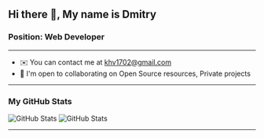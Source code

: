 ## Hi there 👋, My name is Dmitry

### Position: Web Developer
---

 - ✉️ You can contact me at khv1702@gmail.com
 - 🤝  I'm open to collaborating on Open Source resources, Private projects

---

### My GitHub Stats

![GitHub Stats](https://github-readme-stats.vercel.app/api?username=nda17&theme=tokyonight&show_icons=true&hide_border=true&count_private=true)
![GitHub Stats](https://github-readme-stats.vercel.app/api/top-langs/?username=nda17&theme=tokyonight&show_icons=true&hide_border=true&layout=compact)

---
<!--
**nda17/nda17** is a ✨ _special_ ✨ repository because its `README.md` (this file) appears on your GitHub profile.

Here are some ideas to get you started:

- 🔭 I’m currently working on ...
- 🌱 I’m currently learning ...
- 👯 I’m looking to collaborate on ...
- 🤔 I’m looking for help with ...
- 💬 Ask me about ...
- 📫 How to reach me: ...
- 😄 Pronouns: ...
- ⚡ Fun fact: ...
-->

